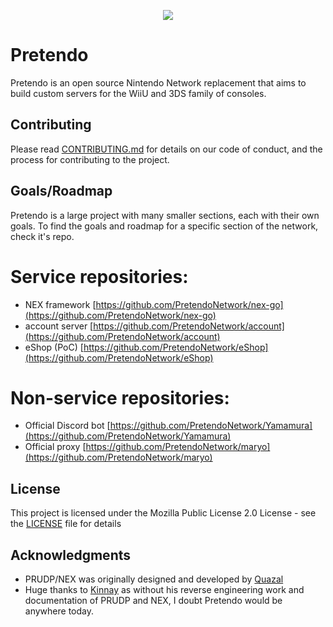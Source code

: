 <p align="center">
    <a href="https://discord.me/pretendo" target="_blank">
        <img src="https://discordapp.com/api/guilds/408718485913468928/widget.png?style=banner2">
    </a>
</p>

# Pretendo

Pretendo is an open source Nintendo Network replacement that aims to build custom servers for the WiiU and 3DS family of consoles.

## Contributing

Please read [CONTRIBUTING.md](CONTRIBUTING.md) for details on our code of conduct, and the process for contributing to the project.

## Goals/Roadmap

Pretendo is a large project with many smaller sections, each with their own goals. To find the goals and roadmap for a specific section of the network, check it's repo.

# Service repositories:
- NEX framework [https://github.com/PretendoNetwork/nex-go](https://github.com/PretendoNetwork/nex-go)
- account server [https://github.com/PretendoNetwork/account](https://github.com/PretendoNetwork/account)
- eShop (PoC) [https://github.com/PretendoNetwork/eShop](https://github.com/PretendoNetwork/eShop)

# Non-service repositories:
- Official Discord bot [https://github.com/PretendoNetwork/Yamamura](https://github.com/PretendoNetwork/Yamamura)
- Official proxy [https://github.com/PretendoNetwork/maryo](https://github.com/PretendoNetwork/maryo)

## License

This project is licensed under the Mozilla Public License 2.0 License - see the [LICENSE](LICENSE) file for details

## Acknowledgments

* PRUDP/NEX was originally designed and developed by [Quazal](http://www.quazal.com/index.html)
* Huge thanks to [Kinnay](https://github.com/Kinnay) as without his reverse engineering work and documentation of PRUDP and NEX, I doubt Pretendo would be anywhere today.
